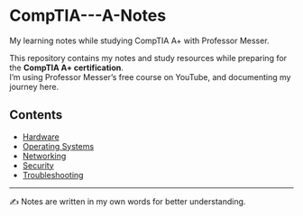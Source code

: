 # CompTIA---A-Notes
My learning notes while studying CompTIA A+ with Professor Messer.

This repository contains my notes and study resources while preparing for the **CompTIA A+ certification**.  
I’m using Professor Messer’s free course on YouTube, and documenting my journey here.  

## Contents  
- [Hardware](./1-Hardware.md)  
- [Operating Systems](./02-OS.md)  
- [Networking](./03-Networking.md)  
- [Security](./04-Security.md)  
- [Troubleshooting](./05-Troubleshooting.md)  

---

✍️ Notes are written in my own words for better understanding.
